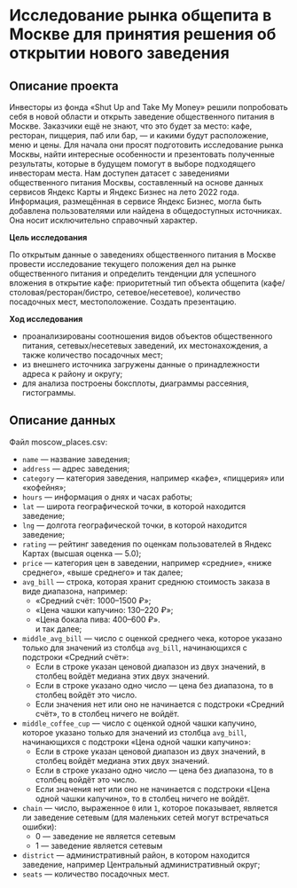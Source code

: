# Исследование рынка общепита в Москве для принятия решения об открытии нового заведения

## Описание проекта

Инвесторы из фонда «Shut Up and Take My Money» решили попробовать себя в новой области и открыть заведение общественного питания в Москве. Заказчики ещё не знают, что это будет за место: кафе, ресторан, пиццерия, паб или бар, — и какими будут расположение, меню и цены. Для начала они просят подготовить исследование рынка Москвы, найти интересные особенности и презентовать полученные результаты, которые в будущем помогут в выборе подходящего инвесторам места. Нам доступен датасет с заведениями общественного питания Москвы, составленный на основе данных сервисов Яндекс Карты и Яндекс Бизнес на лето 2022 года. Информация, размещённая в сервисе Яндекс Бизнес, могла быть добавлена пользователями или найдена в общедоступных источниках. Она носит исключительно справочный характер.

**Цель исследования**

По открытым данные о заведениях общественного питания в Москве провести исследование текущего положения дел на рынке общественного питания и определить тенденции для успешного вложения в открытие кафе: приоритетный тип объекта общепита (кафе/столовая/ресторан/бистро, сетевое/несетевое), количество посадочных мест, местоположение. Создать презентацию.

**Ход исследования**

* проанализированы соотношения видов объектов общественного питания, сетевых/несетевых заведений, их местонахождения, а также количество посадочных мест;
* из внешнего источника загружены данные о принадлежности адреса к району и округу;
* для анализа построены боксплоты, диаграммы рассеяния, гистограммы.

## Описание данных

Файл moscow_places.csv:
* `name` — название заведения;
* `address` — адрес заведения;
* `category` — категория заведения, например «кафе», «пиццерия» или «кофейня»;
* `hours` — информация о днях и часах работы;
* `lat` — широта географической точки, в которой находится заведение;
* `lng` — долгота географической точки, в которой находится заведение;
* `rating` — рейтинг заведения по оценкам пользователей в Яндекс Картах (высшая оценка — 5.0);
* `price` — категория цен в заведении, например «средние», «ниже среднего», «выше среднего» и так далее;
* `avg_bill` — строка, которая хранит среднюю стоимость заказа в виде диапазона, например:
  * «Средний счёт: 1000–1500 ₽»;
  * «Цена чашки капучино: 130–220 ₽»;
  * «Цена бокала пива: 400–600 ₽».<br>
    и так далее;
* `middle_avg_bill` — число с оценкой среднего чека, которое указано только для значений из столбца `avg_bill`, начинающихся с подстроки «Средний счёт»:
  * Если в строке указан ценовой диапазон из двух значений, в столбец войдёт медиана этих двух значений.
  * Если в строке указано одно число — цена без диапазона, то в столбец войдёт это число.
  * Если значения нет или оно не начинается с подстроки «Средний счёт», то в столбец ничего не войдёт.
* `middle_coffee_cup` — число с оценкой одной чашки капучино, которое указано только для значений из столбца `avg_bill`, начинающихся с подстроки «Цена одной чашки капучино»:
  * Если в строке указан ценовой диапазон из двух значений, в столбец войдёт медиана этих двух значений.
  * Если в строке указано одно число — цена без диапазона, то в столбец войдёт это число.
  * Если значения нет или оно не начинается с подстроки «Цена одной чашки капучино», то в столбец ничего не войдёт.
* `chain` — число, выраженное `0` или `1`, которое показывает, является ли заведение сетевым (для маленьких сетей могут встречаться ошибки):
  * 0 — заведение не является сетевым
  * 1 — заведение является сетевым
* `district` — административный район, в котором находится заведение, например Центральный административный округ;
* `seats` — количество посадочных мест.
